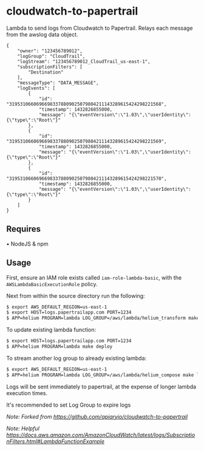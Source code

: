 # cloudwatch-to-papertrail
Lambda to send logs from Cloudwatch to Papertrail. Relays each message from the awslog data object.

```
{
    "owner": "123456789012",
    "logGroup": "CloudTrail",
    "logStream": "123456789012_CloudTrail_us-east-1",
    "subscriptionFilters": [
        "Destination"
    ],
    "messageType": "DATA_MESSAGE",
    "logEvents": [
        {
            "id": "31953106606966983378809025079804211143289615424298221568",
            "timestamp": 1432826855000,
            "message": "{\"eventVersion\":\"1.03\",\"userIdentity\":{\"type\":\"Root\"}"
        },
        {
            "id": "31953106606966983378809025079804211143289615424298221569",
            "timestamp": 1432826855000,
            "message": "{\"eventVersion\":\"1.03\",\"userIdentity\":{\"type\":\"Root\"}"
        },
        {
            "id": "31953106606966983378809025079804211143289615424298221570",
            "timestamp": 1432826855000,
            "message": "{\"eventVersion\":\"1.03\",\"userIdentity\":{\"type\":\"Root\"}"
        }
    ]
}
```


## Requires
• NodeJS & npm

## Usage

First, ensure an IAM role exists called `iam-role-lambda-basic`,
with the `AWSLambdaBasicExecutionRole` policy.

Next from within the source directory run the following:
```bash
$ export AWS_DEFAULT_REGION=us-east-1
$ export HOST=logs.papertrailapp.com PORT=1234
$ APP=helium PROGRAM=lambda LOG_GROUP=/aws/lambda/helium_transform make
```

To update existing lambda function:

```bash
$ export HOST=logs.papertrailapp.com PORT=1234
$ APP=helium PROGRAM=lambda make deploy
```

To stream another log group to already existing lambda:

```bash
$ export AWS_DEFAULT_REGION=us-east-1
$ APP=helium PROGRAM=lambda LOG_GROUP=/aws/lambda/helium_compose make log
```

Logs will be sent immediately to papertrail, at the expense of longer lambda execution times.

It's recommended to set Log Group to expire logs

*Note: Forked from https://github.com/apiaryio/cloudwatch-to-papertrail*

*Note: Helpful https://docs.aws.amazon.com/AmazonCloudWatch/latest/logs/SubscriptionFilters.html#LambdaFunctionExample*
